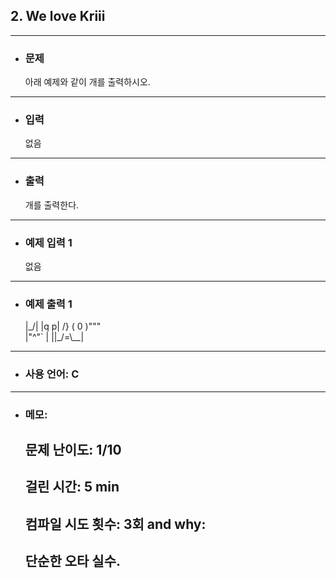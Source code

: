 ## 2. We love Kriii

---

- ### 문제

  아래 예제와 같이 개를 출력하시오.
  
---


- ### 입력

  없음

---

- ### 출력

  개를 출력한다.

---
 
- ### 예제 입력 1 

  없음

---

- ### 예제 출력 1 

  |\_/|
  |q p|   /}
  ( 0 )"""\
  |"^"`    |
  ||_/=\\__|

---

- ### 사용 언어: C

---

- ### 메모:

  ## 문제 난이도: 1/10
  ## 걸린 시간: 5 min
  ## 컴파일 시도 횟수: 3회 and why:
  ## 단순한 오타 실수.
  
